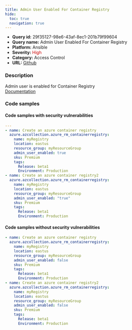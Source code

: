 ```yaml
---
title: Admin User Enabled For Container Registry
hide:
  toc: true
  navigation: true
---
```


<style>
  .highlight .hll {
    background-color: #ff171742;
  }
  .md-content {
    max-width: 1100px;
    margin: 0 auto;
  }
</style>

-   **Query id:** 29f35127-98e6-43af-8ec1-201b79f99604
-   **Query name:** Admin User Enabled For Container Registry
-   **Platform:** Ansible
-   **Severity:** <span style="color:#C00">High</span>
-   **Category:** Access Control
-   **URL:** [Github](https://github.com/Checkmarx/kics/tree/master/assets/queries/ansible/azure/admin_user_enabled_for_container_registry)

### Description
Admin user is enabled for Container Registry<br>
[Documentation](https://docs.ansible.com/ansible/latest/collections/azure/azcollection/azure_rm_containerregistry_module.html)

### Code samples
#### Code samples with security vulnerabilities
```yaml title="Postitive test num. 1 - yaml file" hl_lines="17 7"
---
- name: Create an azure container registry
  azure.azcollection.azure_rm_containerregistry:
    name: myRegistry
    location: eastus
    resource_group: myResourceGroup
    admin_user_enabled: true
    sku: Premium
    tags:
      Release: beta1
      Environment: Production
- name: Create an azure container registry2
  azure.azcollection.azure_rm_containerregistry:
    name: myRegistry
    location: eastus
    resource_group: myResourceGroup
    admin_user_enabled: "true"
    sku: Premium
    tags:
      Release: beta1
      Environment: Production

```


#### Code samples without security vulnerabilities
```yaml title="Negative test num. 1 - yaml file"
- name: Create an azure container registry
  azure.azcollection.azure_rm_containerregistry:
    name: myRegistry
    location: eastus
    resource_group: myResourceGroup
    admin_user_enabled: false
    sku: Premium
    tags:
      Release: beta1
      Environment: Production
- name: Create an azure container registry2
  azure.azcollection.azure_rm_containerregistry:
    name: myRegistry
    location: eastus
    resource_group: myResourceGroup
    admin_user_enabled: false
    sku: Premium
    tags:
      Release: beta1
      Environment: Production

```
